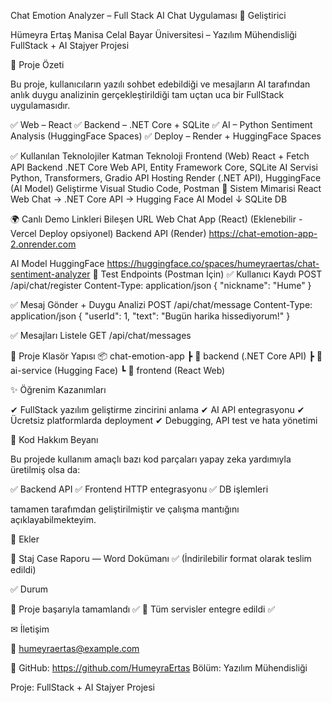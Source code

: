 Chat Emotion Analyzer – Full Stack AI Chat Uygulaması
👤 Geliştirici

Hümeyra Ertaş
Manisa Celal Bayar Üniversitesi – Yazılım Mühendisliği
FullStack + AI Stajyer Projesi

📌 Proje Özeti

Bu proje, kullanıcıların yazılı sohbet edebildiği ve mesajların AI tarafından anlık duygu analizinin gerçekleştirildiği tam uçtan uca bir FullStack uygulamasıdır.

✅ Web – React
✅ Backend – .NET Core + SQLite
✅ AI – Python Sentiment Analysis (HuggingFace Spaces)
✅ Deploy – Render + HuggingFace Spaces

✅ Kullanılan Teknolojiler
Katman	Teknoloji
Frontend (Web)	React + Fetch API
Backend	.NET Core Web API, Entity Framework Core, SQLite
AI Servisi	Python, Transformers, Gradio API
Hosting	Render (.NET API), HuggingFace (AI Model)
Geliştirme	Visual Studio Code, Postman
🚀 Sistem Mimarisi
React Web Chat  →  .NET Core API  →  Hugging Face AI Model
                      ↓
                   SQLite DB

🌍 Canlı Demo Linkleri
Bileşen	URL
Web Chat App (React)	(Eklenebilir - Vercel Deploy opsiyonel)
Backend API (Render)	https://chat-emotion-app-2.onrender.com

AI Model HuggingFace	https://huggingface.co/spaces/humeyraertas/chat-sentiment-analyzer
🧪 Test Endpoints (Postman İçin)
✅ Kullanıcı Kaydı
POST /api/chat/register
Content-Type: application/json
{
  "nickname": "Hume"
}

✅ Mesaj Gönder + Duygu Analizi
POST /api/chat/message
Content-Type: application/json
{
  "userId": 1,
  "text": "Bugün harika hissediyorum!"
}

✅ Mesajları Listele
GET /api/chat/messages

📁 Proje Klasör Yapısı
📦 chat-emotion-app
 ┣ 📂 backend (.NET Core API)
 ┣ 📂 ai-service (Hugging Face)
 ┗ 📂 frontend (React Web)

✨ Öğrenim Kazanımları

✔ FullStack yazılım geliştirme zincirini anlama
✔ AI API entegrasyonu
✔ Ücretsiz platformlarda deployment
✔ Debugging, API test ve hata yönetimi

📌 Kod Hakkım Beyanı

Bu projede kullanım amaçlı bazı kod parçaları yapay zeka yardımıyla üretilmiş olsa da:

✅ Backend API
✅ Frontend HTTP entegrasyonu
✅ DB işlemleri

tamamen tarafımdan geliştirilmiştir ve çalışma mantığını açıklayabilmekteyim.

📎 Ekler

📄 Staj Case Raporu — Word Dokümanı ✅
(İndirilebilir format olarak teslim edildi)

✅ Durum

📌 Proje başarıyla tamamlandı ✅
📌 Tüm servisler entegre edildi ✅

✉ İletişim

📧 humeyraertas@example.com

🔗 GitHub: https://github.com/HumeyraErtas
Bölüm: Yazılım Mühendisliği

Proje: FullStack + AI Stajyer Projesi
